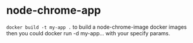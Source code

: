 # node-chrome-app

`docker build -t my-app .` to build a node-chrome-image
docker images
then you could docker run -d my-app... with your specify params. 